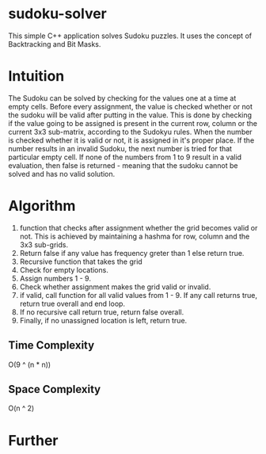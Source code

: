 # sudoku-solver
This simple C++ application solves Sudoku puzzles.
It uses the concept of Backtracking and Bit Masks.

# Intuition
The Sudoku can be solved by checking for the values one at a time at empty cells. Before every assignment, the value is checked whether or not the sudoku will be valid after putting in the value. This is done by checking if the value going to be assigned is present in the current row, column or the current 3x3 sub-matrix, according to the Sudokyu rules.
When the number is checked whether it is valid or not, it is assigned in it's proper place. If the number results in an invalid Sudoku, the next number is tried for that particular empty cell.
If none of the numbers from 1 to 9 result in a valid evaluation, then false is returned - meaning that the sudoku cannot be solved and has no valid solution.

# Algorithm
1. function that checks after assignment whether the grid becomes valid or not. This is achieved by maintaining a hashma for row, column and the 3x3 sub-grids.
2. Return false if any value has frequency greter than 1 else return true.
3. Recursive function that takes the grid
4. Check for empty locations.
5. Assign numbers 1 - 9.
6. Check whether assignment makes the grid valid or invalid.
7. if valid, call function for all valid values from 1 - 9. If any call returns true, return true overall and end loop.
8. If no recursive call return true, return false overall.
9. Finally, if no unassigned location is left, return true.

## Time Complexity
O(9 ^ (n * n))

## Space Complexity
O(n ^ 2)

# Further

